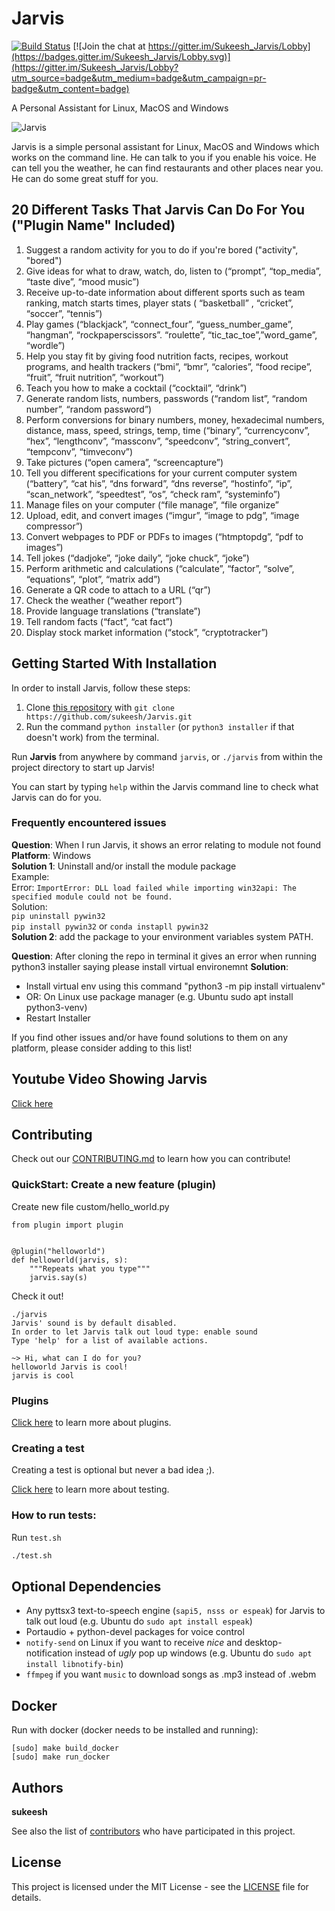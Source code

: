 # Jarvis

[![Build Status](https://travis-ci.org/sukeesh/Jarvis.svg?branch=master)](https://travis-ci.org/sukeesh/Jarvis) [![Join the chat at https://gitter.im/Sukeesh_Jarvis/Lobby](https://badges.gitter.im/Sukeesh_Jarvis/Lobby.svg)](https://gitter.im/Sukeesh_Jarvis/Lobby?utm_source=badge&utm_medium=badge&utm_campaign=pr-badge&utm_content=badge)

A Personal Assistant for Linux, MacOS and Windows

![Jarvis](http://i.imgur.com/xZ8x9ES.jpg)

Jarvis is a simple personal assistant for Linux, MacOS and Windows which works on the command line. He can talk to you if you enable his voice. He can tell you the weather, he can find restaurants and other places near you. He can do some great stuff for you.

## 20 Different Tasks That Jarvis Can Do For You ("Plugin Name" Included)
1. Suggest a random activity for you to do if you're bored ("activity", "bored")
2. Give ideas for what to draw, watch, do, listen to (“prompt”, “top_media”, “taste dive”, “mood music”)
3. Receive up-to-date information about different sports such as team ranking, match starts times, player stats ( “basketball” , “cricket”, “soccer”, “tennis”)
4. Play games (“blackjack”, “connect_four”, “guess_number_game”, “hangman”, “rockpaperscissors”. “roulette”, “tic_tac_toe”,”word_game”, “wordle”)
5. Help you stay fit by giving food nutrition facts, recipes, workout programs, and health trackers (“bmi”, “bmr”, “calories”, “food recipe”, “fruit”, “fruit nutrition”, “workout”)
6. Teach you how to make a cocktail (“cocktail”, “drink”)
7. Generate random lists, numbers, passwords (“random list”, “random number”, “random password”)
8. Perform conversions for binary numbers, money, hexadecimal numbers, distance, mass, speed, strings, temp, time (“binary”, “currencyconv”, “hex”, “lengthconv”, “massconv”, “speedconv”, “string_convert”, “tempconv”, “timveconv”)
9. Take pictures (“open camera”, “screencapture”)
10. Tell you different specifications for your current computer system (“battery”,  “cat his”, “dns forward”, “dns reverse”, “hostinfo”, “ip”, “scan_network”, “speedtest”, “os”, “check ram”, “systeminfo”)
11. Manage files on your computer (“file manage”, “file organize”
12. Upload, edit, and convert images (“imgur”, “image to pdg”,  “image compressor”)
13. Convert webpages to PDF or PDFs to images (“htmptopdg”, “pdf to images”)
14. Tell jokes (“dadjoke”, “joke daily”, “joke chuck”, “joke”) 
15. Perform arithmetic and calculations (“calculate”, “factor”, “solve”, “equations”, “plot”, “matrix add”)
16. Generate a QR code to attach to a URL (“qr”)
17. Check the weather (“weather report”)
18. Provide language translations (“translate”)
19. Tell random facts (“fact”, “cat fact”)
20. Display stock market information (“stock”, “cryptotracker”)

## Getting Started With Installation

In order to install Jarvis, follow these steps:
1. Clone [this repository](https://github.com/sukeesh/Jarvis.git) with `git clone https://github.com/sukeesh/Jarvis.git`
2. Run the command `python installer` (or `python3 installer` if that doesn't work) from the terminal.

Run **Jarvis** from anywhere by command `jarvis`, or `./jarvis` from within the project directory to start up Jarvis!

You can start by typing `help` within the Jarvis command line to check what Jarvis can do for you.

### Frequently encountered issues
**Question**: When I run Jarvis, it shows an error relating to module not found<br>
**Platform**: Windows<br>
**Solution 1**: Uninstall and/or install the module package<br>
Example:<br>
Error: `ImportError: DLL load failed while importing win32api: The specified module could not be found.`<br>
Solution:<br>
`pip uninstall pywin32`<br>
`pip install pywin32` or `conda instapll pywin32`<br>
**Solution 2**: add the package to your environment variables system PATH.<br>

**Question**: After cloning the repo in terminal it gives an error when running python3 installer saying please install virtual environemnt
**Solution**: 
- Install virtual env using this command "python3 -m pip install virtualenv"
- OR: On Linux use package manager (e.g. Ubuntu sudo apt install python3-venv)
- Restart Installer


If you find other issues and/or have found solutions to them on any platform, please consider adding to this list!

## Youtube Video Showing Jarvis

[Click here](https://www.youtube.com/watch?v=PR-nxqmG3V8)

## Contributing

Check out our [CONTRIBUTING.md](CONTRIBUTING.md) to learn how you can contribute!

### QuickStart: Create a new feature (plugin)

Create new file custom/hello_world.py

```
from plugin import plugin


@plugin("helloworld")
def helloworld(jarvis, s):
    """Repeats what you type"""
    jarvis.say(s)
```

Check it out!
```
./jarvis
Jarvis' sound is by default disabled.
In order to let Jarvis talk out loud type: enable sound
Type 'help' for a list of available actions.

~> Hi, what can I do for you?
helloworld Jarvis is cool!
jarvis is cool
```

### Plugins

[Click here](doc/PLUGINS.md) to learn more about plugins.

### Creating a test

Creating a test is optional but never a bad idea ;).

[Click here](doc/TESTING.md) to learn more about testing.

### How to run tests:

 Run `test.sh`
 ```bash
 ./test.sh
 ```
## Optional Dependencies

- Any pyttsx3 text-to-speech engine (``sapi5, nsss or espeak``) for Jarvis to talk out loud (e.g. Ubuntu do ``sudo apt install espeak``)
- Portaudio + python-devel packages for voice control
- ``notify-send`` on Linux if you want to receive *nice* and desktop-notification instead of *ugly* pop up windows (e.g. Ubuntu do ``sudo apt install libnotify-bin``)
- ``ffmpeg`` if you want ``music`` to download songs as .mp3 instead of .webm

## Docker

Run with docker (docker needs to be installed and running):

```
[sudo] make build_docker
[sudo] make run_docker
```

## Authors

 **sukeesh**

See also the list of [contributors](https://github.com/sukeesh/Jarvis/graphs/contributors) who have participated in this project.

## License

This project is licensed under the MIT License - see the [LICENSE](LICENSE) file for details.

